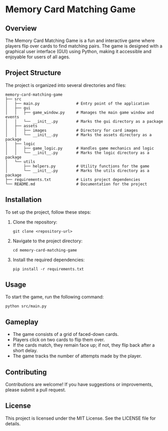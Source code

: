 # Memory Card Matching Game

## Overview
The Memory Card Matching Game is a fun and interactive game where players flip over cards to find matching pairs. The game is designed with a graphical user interface (GUI) using Python, making it accessible and enjoyable for users of all ages.

## Project Structure
The project is organized into several directories and files:

```
memory-card-matching-game
├── src
│   ├── main.py                # Entry point of the application
│   ├── gui
│   │   ├── game_window.py     # Manages the main game window and events
│   │   └── __init__.py        # Marks the gui directory as a package
│   ├── assets
│   │   ├── images             # Directory for card images
│   │   └── __init__.py        # Marks the assets directory as a package
│   ├── logic
│   │   ├── game_logic.py      # Handles game mechanics and logic
│   │   └── __init__.py        # Marks the logic directory as a package
│   └── utils
│       ├── helpers.py         # Utility functions for the game
│       └── __init__.py        # Marks the utils directory as a package
├── requirements.txt           # Lists project dependencies
└── README.md                  # Documentation for the project
```

## Installation
To set up the project, follow these steps:

1. Clone the repository:
   ```
   git clone <repository-url>
   ```
2. Navigate to the project directory:
   ```
   cd memory-card-matching-game
   ```
3. Install the required dependencies:
   ```
   pip install -r requirements.txt
   ```

## Usage
To start the game, run the following command:
```
python src/main.py
```

## Gameplay
- The game consists of a grid of faced-down cards.
- Players click on two cards to flip them over.
- If the cards match, they remain face up; if not, they flip back after a short delay.
- The game tracks the number of attempts made by the player.

## Contributing
Contributions are welcome! If you have suggestions or improvements, please submit a pull request.

## License
This project is licensed under the MIT License. See the LICENSE file for details.